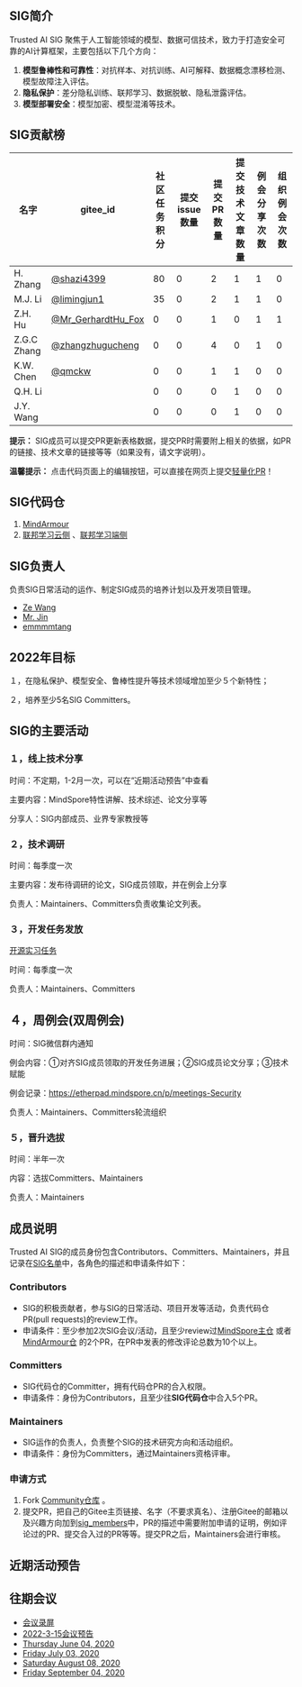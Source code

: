 ## SIG简介

Trusted AI SIG 聚焦于人工智能领域的模型、数据可信技术，致力于打造安全可靠的AI计算框架，主要包括以下几个方向：

1. **模型鲁棒性和可靠性**：对抗样本、对抗训练、AI可解释、数据概念漂移检测、模型故障注入评估。
2. **隐私保护**：差分隐私训练、联邦学习、数据脱敏、隐私泄露评估。
3. **模型部署安全**：模型加密、模型混淆等技术。

## SIG贡献榜

| 名字          | gitee_id                                                  | 社区任务积分 | 提交issue数量 | 提交PR数量 | 提交技术文章数量 | 例会分享次数 | 组织例会次数 |
|-------------|-----------------------------------------------------------|--------|-----------|--------|----------|--------|--------|
| H. Zhang    | [@shazi4399](https://gitee.com/shazi4399)                 | 80     | 0         | 2      | 1        | 1      | 0      |
| M.J. Li     | [@limingjun1](https://gitee.com/limingjun1)               | 35     | 0         | 2      | 1        | 1      | 0      |
| Z.H. Hu     | [@Mr_GerhardtHu_Fox](https://gitee.com/Mr_GerhardtHu_Fox) | 0      | 0         | 1      | 0        | 1      | 1      |
| Z.G.C Zhang | [@zhangzhugucheng](https://gitee.com/zhangzhugucheng)     | 0      | 0         | 4      | 0        | 1      | 0      |
| K.W. Chen   | [@qmckw](https://gitee.com/qmckw)                         | 0      | 0         | 1      | 1        | 0      | 0      |
| Q.H. Li     |                                                           | 0      | 0         | 0      | 1        | 0      | 0      |
| J.Y. Wang   |                                                           | 0      | 0         | 0      | 1        | 0      | 0      |

**提示：** SIG成员可以提交PR更新表格数据，提交PR时需要附上相关的依据，如PR的链接、技术文章的链接等等（如果没有，请文字说明）。

**温馨提示：** 点击代码页面上的编辑按钮，可以直接在网页上提交[轻量化PR](https://gitee.com/help/articles/4291#article-header0)！

## SIG代码仓

1. [MindArmour](https://gitee.com/mindspore/mindarmour)
2. [联邦学习云侧](https://gitee.com/mindspore/mindspore/tree/master/mindspore/ccsrc/fl) 、[联邦学习端侧](https://gitee.com/mindspore/mindspore/tree/master/mindspore/lite/java/java/fl_client/src/main/java/com/mindspore/flclient)

## SIG负责人

负责SIG日常活动的运作、制定SIG成员的培养计划以及开发项目管理。

* [Ze Wang](https://gitee.com/randywangze)
* [Mr. Jin](https://gitee.com/jxlang910)
* [emmmmtang](https://gitee.com/emmmmtang)

## 2022年目标

１，在隐私保护、模型安全、鲁棒性提升等技术领域增加至少５个新特性；

２，培养至少5名SIG Committers。

## SIG的主要活动

### １，线上技术分享

时间：不定期，1-2月一次，可以在“近期活动预告”中查看

主要内容：MindSpore特性讲解、技术综述、论文分享等

分享人：SIG内部成员、业界专家教授等

### ２，技术调研

时间：每季度一次

主要内容：发布待调研的论文，SIG成员领取，并在例会上分享

负责人：Maintainers、Committers负责收集论文列表。

### ３，开发任务发放

[开源实习任务](https://gitee.com/mindspore/community/issues/I557F6)

时间：每季度一次

负责人：Maintainers、Committers

## ４，周例会(双周例会)

时间：SIG微信群内通知

例会内容：①对齐SIG成员领取的开发任务进展；②SIG成员论文分享；③技术赋能

例会记录：https://etherpad.mindspore.cn/p/meetings-Security

负责人：Maintainers、Committers轮流组织

### ５，晋升选拔

时间：半年一次

内容：选拔Committers、Maintainers

负责人：Maintainers

## 成员说明

Trusted AI SIG的成员身份包含Contributors、Committers、Maintainers，并且记录在[SIG名单](./sig_members.yaml)中，各角色的描述和申请条件如下：

### Contributors

* SIG的积极贡献者，参与SIG的日常活动、项目开发等活动，负责代码仓PR(pull requests)的review工作。
* 申请条件：至少参加2次SIG会议/活动，且至少review过[MindSpore主仓](https://gitee.com/mindspore/mindspore/pulls) 或者[MindArmour仓](https://gitee.com/mindspore/mindarmour/pulls) 的2个PR，在PR中发表的修改评论总数为10个以上。

### Committers

* SIG代码仓的Committer，拥有代码仓PR的合入权限。
* 申请条件：身份为Contributors，且至少往**SIG代码仓**中合入5个PR。

### Maintainers

* SIG运作的负责人，负责整个SIG的技术研究方向和活动组织。
* 申请条件：身份为Committers，通过Maintainers资格评审。

### 申请方式

1. Fork [Community仓库](https://gitee.com/mindspore/community) 。
2. 提交PR，把自己的Gitee主页链接、名字（不要求真名）、注册Gitee的邮箱以及兴趣方向加到[sig_members](./sig_members.yaml)中，PR的描述中需要附加申请的证明，例如评论过的PR、提交合入过的PR等等。提交PR之后，Maintainers会进行审核。

## 近期活动预告

## 往期会议

* [会议录屏](https://www.bilibili.com/video/BV14g411V7nZ?spm_id_from=333.999.0.0)
* [2022-3-15会议预告](https://mp.weixin.qq.com/s/NCw-kdQiTGXhH1BNrPiFkQ)
* [Thursday June 04, 2020](./meetings/001-20200604.md)
* [Friday July 03, 2020](./meetings/002-20200703.md)
* [Saturday August 08, 2020](./meetings/003-20200808.md)
* [Friday September 04, 2020](./meetings/004-20200904.md)
